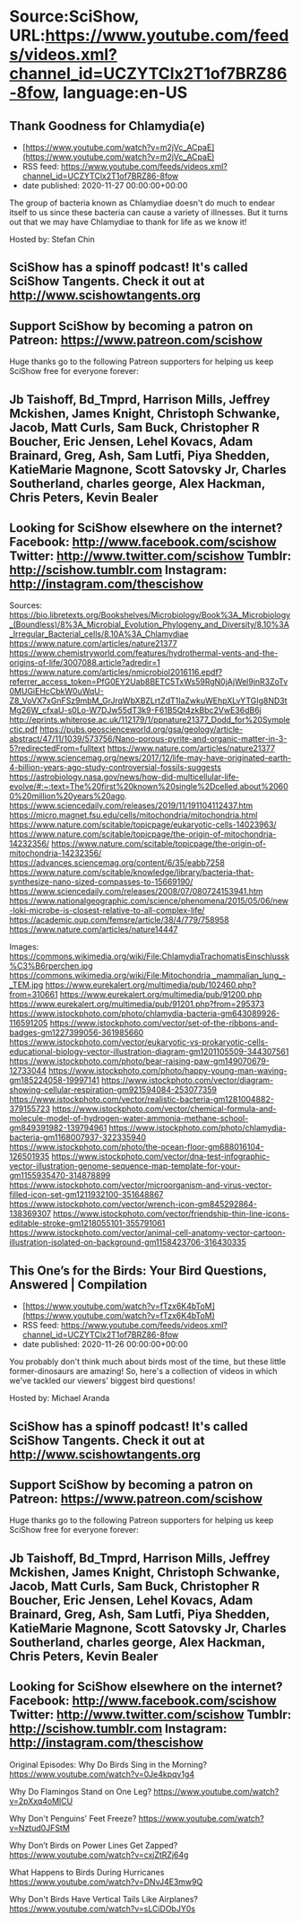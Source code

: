 # Source:SciShow, URL:https://www.youtube.com/feeds/videos.xml?channel_id=UCZYTClx2T1of7BRZ86-8fow, language:en-US

## Thank Goodness for Chlamydia(e)
 - [https://www.youtube.com/watch?v=m2jVc_ACpaE](https://www.youtube.com/watch?v=m2jVc_ACpaE)
 - RSS feed: https://www.youtube.com/feeds/videos.xml?channel_id=UCZYTClx2T1of7BRZ86-8fow
 - date published: 2020-11-27 00:00:00+00:00

The group of bacteria known as Chlamydiae doesn't do much to endear itself to us since these bacteria can cause a variety of illnesses. But it turns out that we may have Chlamydiae to thank for life as we know it!

Hosted by: Stefan Chin

SciShow has a spinoff podcast! It's called SciShow Tangents. Check it out at http://www.scishowtangents.org
----------
Support SciShow by becoming a patron on Patreon: https://www.patreon.com/scishow
----------
Huge thanks go to the following Patreon supporters for helping us keep SciShow free for everyone forever:

Jb Taishoff, Bd_Tmprd, Harrison Mills, Jeffrey Mckishen, James Knight, Christoph Schwanke, Jacob, Matt Curls, Sam Buck, Christopher R Boucher, Eric Jensen, Lehel Kovacs, Adam Brainard, Greg, Ash, Sam Lutfi, Piya Shedden, KatieMarie Magnone, Scott Satovsky Jr, Charles Southerland, charles george, Alex Hackman, Chris Peters, Kevin Bealer
----------
Looking for SciShow elsewhere on the internet?
Facebook: http://www.facebook.com/scishow
Twitter: http://www.twitter.com/scishow
Tumblr: http://scishow.tumblr.com
Instagram: http://instagram.com/thescishow
----------
Sources:
https://bio.libretexts.org/Bookshelves/Microbiology/Book%3A_Microbiology_(Boundless)/8%3A_Microbial_Evolution_Phylogeny_and_Diversity/8.10%3A_Irregular_Bacterial_cells/8.10A%3A_Chlamydiae
https://www.nature.com/articles/nature21377
https://www.chemistryworld.com/features/hydrothermal-vents-and-the-origins-of-life/3007088.article?adredir=1
https://www.nature.com/articles/nmicrobiol2016116.epdf?referrer_access_token=PfG0EY2Uab8BETC5TxWs59RgN0jAjWel9jnR3ZoTv0MUGiEHcCbkW0uWqU-Z8_VoVX7xGnFSz9mbM_GrJrqWbXBZLrtZdT1IaZwkuWEhpXLvYTGIg8ND3tMg26W_cfxaU-s0Lo-W7DJw55dT3k9-F61B5Qt4zkBbc2VwE36dB6j
http://eprints.whiterose.ac.uk/112179/1/ppnature21377_Dodd_for%20Symplectic.pdf
https://pubs.geoscienceworld.org/gsa/geology/article-abstract/47/11/1039/573756/Nano-porous-pyrite-and-organic-matter-in-3-5?redirectedFrom=fulltext
https://www.nature.com/articles/nature21377
https://www.sciencemag.org/news/2017/12/life-may-have-originated-earth-4-billion-years-ago-study-controversial-fossils-suggests
https://astrobiology.nasa.gov/news/how-did-multicellular-life-evolve/#:~:text=The%20first%20known%20single%2Dcelled,about%20600%20million%20years%20ago.
https://www.sciencedaily.com/releases/2019/11/191104112437.htm
https://micro.magnet.fsu.edu/cells/mitochondria/mitochondria.html
https://www.nature.com/scitable/topicpage/eukaryotic-cells-14023963/
https://www.nature.com/scitable/topicpage/the-origin-of-mitochondria-14232356/
https://www.nature.com/scitable/topicpage/the-origin-of-mitochondria-14232356/
https://advances.sciencemag.org/content/6/35/eabb7258
https://www.nature.com/scitable/knowledge/library/bacteria-that-synthesize-nano-sized-compasses-to-15669190/
https://www.sciencedaily.com/releases/2008/07/080724153941.htm
https://www.nationalgeographic.com/science/phenomena/2015/05/06/new-loki-microbe-is-closest-relative-to-all-complex-life/
https://academic.oup.com/femsre/article/38/4/779/758958
https://www.nature.com/articles/nature14447

Images:
https://commons.wikimedia.org/wiki/File:ChlamydiaTrachomatisEinschlussk%C3%B6rperchen.jpg
https://commons.wikimedia.org/wiki/File:Mitochondria,_mammalian_lung_-_TEM.jpg
https://www.eurekalert.org/multimedia/pub/102460.php?from=310661
https://www.eurekalert.org/multimedia/pub/91200.php
https://www.eurekalert.org/multimedia/pub/91201.php?from=295373
https://www.istockphoto.com/photo/chlamydia-bacteria-gm643089926-116591205
https://www.istockphoto.com/vector/set-of-the-ribbons-and-badges-gm1227399056-361985660
https://www.istockphoto.com/vector/eukaryotic-vs-prokaryotic-cells-educational-biology-vector-illustration-diagram-gm1201105509-344307561
https://www.istockphoto.com/photo/bear-raising-paw-gm149070679-12733044
https://www.istockphoto.com/photo/happy-young-man-waving-gm185224058-19997141
https://www.istockphoto.com/vector/diagram-showing-cellular-respiration-gm921594084-253077359
https://www.istockphoto.com/vector/realistic-bacteria-gm1281004882-379155723
https://www.istockphoto.com/vector/chemical-formula-and-molecule-model-of-hydrogen-water-ammonia-methane-school-gm849391982-139794961
https://www.istockphoto.com/photo/chlamydia-bacteria-gm1168007937-322335940
https://www.istockphoto.com/photo/the-ocean-floor-gm688016104-126501935
https://www.istockphoto.com/vector/dna-test-infographic-vector-illustration-genome-sequence-map-template-for-your-gm1155935470-314878899
https://www.istockphoto.com/vector/microorganism-and-virus-vector-filled-icon-set-gm1211932100-351648867
https://www.istockphoto.com/vector/wrench-icon-gm845292864-138369307
https://www.istockphoto.com/vector/friendship-thin-line-icons-editable-stroke-gm1218055101-355791061
https://www.istockphoto.com/vector/animal-cell-anatomy-vector-cartoon-illustration-isolated-on-background-gm1158423706-316430335

## This One’s for the Birds: Your Bird Questions, Answered | Compilation
 - [https://www.youtube.com/watch?v=fTzx6K4bToM](https://www.youtube.com/watch?v=fTzx6K4bToM)
 - RSS feed: https://www.youtube.com/feeds/videos.xml?channel_id=UCZYTClx2T1of7BRZ86-8fow
 - date published: 2020-11-26 00:00:00+00:00

You probably don't think much about birds most of the time, but these little former-dinosaurs are amazing! So, here's a collection of videos in which we've tackled our viewers' biggest bird questions!

Hosted by: Michael Aranda

SciShow has a spinoff podcast! It's called SciShow Tangents. Check it out at http://www.scishowtangents.org
----------
Support SciShow by becoming a patron on Patreon: https://www.patreon.com/scishow
----------
Huge thanks go to the following Patreon supporters for helping us keep SciShow free for everyone forever:

Jb Taishoff, Bd_Tmprd, Harrison Mills, Jeffrey Mckishen, James Knight, Christoph Schwanke, Jacob, Matt Curls, Sam Buck, Christopher R Boucher, Eric Jensen, Lehel Kovacs, Adam Brainard, Greg, Ash, Sam Lutfi, Piya Shedden, KatieMarie Magnone, Scott Satovsky Jr, Charles Southerland, charles george, Alex Hackman, Chris Peters, Kevin Bealer
----------
Looking for SciShow elsewhere on the internet?
Facebook: http://www.facebook.com/scishow
Twitter: http://www.twitter.com/scishow
Tumblr: http://scishow.tumblr.com
Instagram: http://instagram.com/thescishow
----------
Original Episodes:
Why Do Birds Sing in the Morning?
https://www.youtube.com/watch?v=0Je4kpqv1g4

Why Do Flamingos Stand on One Leg?
https://www.youtube.com/watch?v=2pXxq4oMlCU

Why Don't Penguins' Feet Freeze?
https://www.youtube.com/watch?v=Nztud0JFStM

Why Don’t Birds on Power Lines Get Zapped?
https://www.youtube.com/watch?v=cxjZtRZj64g

What Happens to Birds During Hurricanes
https://www.youtube.com/watch?v=DNvJ4E3mw9Q

Why Don't Birds Have Vertical Tails Like Airplanes?
https://www.youtube.com/watch?v=sLCiDObJY0s

